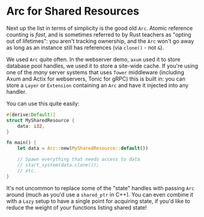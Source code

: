 # Arc for Shared Resources

Next up the list in terms of simplicity is the good old `Arc`. Atomic reference counting is *fast*, and is sometimes referred to by Rust teachers as "opting out of lifetimes": you aren't tracking ownership, and the `Arc` won't go away as long as an instance still has references (via `clone()` - not `&`).

We used `Arc` quite often. In the webserver demo, `axum` used it to store database pool handles, we used it to store a site-wide cache. If you're using one of the *many* server systems that uses `Tower` middleware (including Axum and Actix for webservers, Tonic for gRPC) this is built in: you can store a `Layer` or `Extension` containing an `Arc` and have it injected into any handler.

You can use this quite easily:

```rust
#[derive(Default)]
struct MySharedResource {
    data: i32,
}

fn main() {
    let data = Arc::new(MySharedResource::default())

    // Spawn everything that needs access to data
    // start_system(data.clone());
    // etc.
}
```

It's not uncommon to replace some of the "state" handles with passing `Arc` around (much as you'd use a `shared_ptr` in C++). You can even combine it with a `Lazy` setup to have a single point for acquiring state, if you'd like to reduce the weight of your functions listing shared state!
